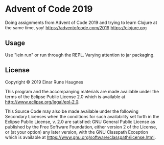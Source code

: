 # Advent of Code 2019

Doing assignments from Advent of Code 2019 and trying to learn Clojure at the same time, yay!
https://adventofcode.com/2019
https://clojure.org

## Usage

Use "lein run" or run through the REPL. Varying attention to jar packaging.

## License

Copyright © 2019 Einar Rune Haugnes

This program and the accompanying materials are made available under the
terms of the Eclipse Public License 2.0 which is available at
http://www.eclipse.org/legal/epl-2.0.

This Source Code may also be made available under the following Secondary
Licenses when the conditions for such availability set forth in the Eclipse
Public License, v. 2.0 are satisfied: GNU General Public License as published by
the Free Software Foundation, either version 2 of the License, or (at your
option) any later version, with the GNU Classpath Exception which is available
at https://www.gnu.org/software/classpath/license.html.

